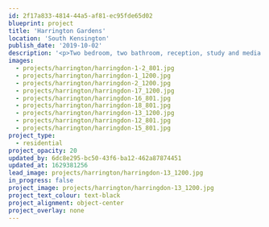```yaml
---
id: 2f17a833-4814-44a5-af81-ec95fde65d02
blueprint: project
title: 'Harrington Gardens'
location: 'South Kensington'
publish_date: '2019-10-02'
description: '<p>Two bedroom, two bathroom, reception, study and media room - Harrington Gardens, South Kensington, London.<br>Photography: <a target="_blank" href="http://www.genevievelutkinstudio.com/">genevieve lutkin</a></p>'
images:
  - projects/harrington/harringdon-1-2_801.jpg
  - projects/harrington/harringdon-1_1200.jpg
  - projects/harrington/harringdon-2_1200.jpg
  - projects/harrington/harringdon-17_1200.jpg
  - projects/harrington/harringdon-16_801.jpg
  - projects/harrington/harringdon-18_801.jpg
  - projects/harrington/harringdon-13_1200.jpg
  - projects/harrington/harringdon-12_801.jpg
  - projects/harrington/harringdon-15_801.jpg
project_type:
  - residential
project_opacity: 20
updated_by: 6dc8e295-bc50-43f6-ba12-462a87874451
updated_at: 1629381256
lead_image: projects/harrington/harringdon-13_1200.jpg
in_progress: false
project_image: projects/harrington/harringdon-13_1200.jpg
project_text_colour: text-black
project_alignment: object-center
project_overlay: none
---
```

